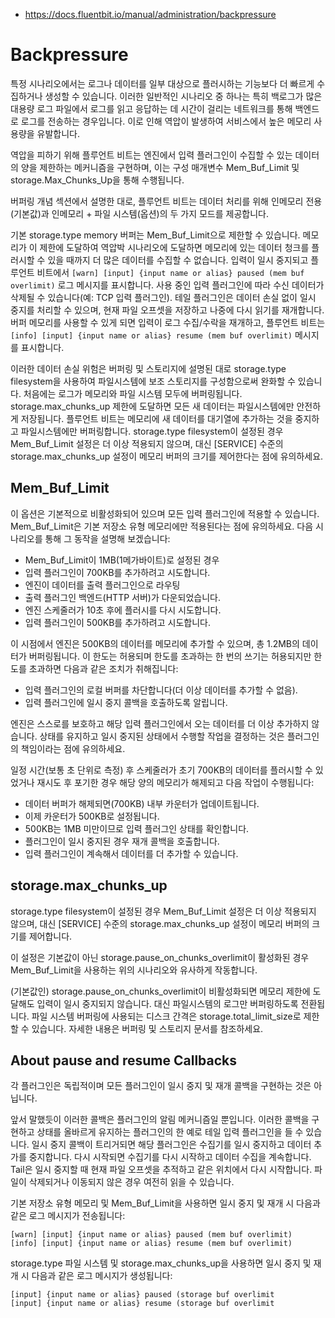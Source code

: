 - https://docs.fluentbit.io/manual/administration/backpressure
# Backpressure

특정 시나리오에서는 로그나 데이터를 일부 대상으로 플러시하는 기능보다 더 빠르게 수집하거나 생성할 수 있습니다. 
이러한 일반적인 시나리오 중 하나는 특히 백로그가 많은 대용량 로그 파일에서 로그를 읽고 응답하는 데 시간이 걸리는 네트워크를 통해 백엔드로 로그를 전송하는 경우입니다. 
이로 인해 역압이 발생하여 서비스에서 높은 메모리 사용량을 유발합니다.

역압을 피하기 위해 플루언트 비트는 엔진에서 입력 플러그인이 수집할 수 있는 데이터의 양을 제한하는 메커니즘을 구현하며, 이는 구성 매개변수 Mem_Buf_Limit 및 storage.Max_Chunks_Up을 통해 수행됩니다.

버퍼링 개념 섹션에서 설명한 대로, 플루언트 비트는 데이터 처리를 위해 인메모리 전용(기본값)과 인메모리 + 파일 시스템(옵션)의 두 가지 모드를 제공합니다.

기본 storage.type memory 버퍼는 Mem_Buf_Limit으로 제한할 수 있습니다. 
메모리가 이 제한에 도달하여 역압박 시나리오에 도달하면 메모리에 있는 데이터 청크를 플러시할 수 있을 때까지 더 많은 데이터를 수집할 수 없습니다. 
입력이 일시 중지되고 플루언트 비트에서 `[warn] [input] {input name or alias} paused (mem buf overlimit)` 로그 메시지를 표시합니다. 
사용 중인 입력 플러그인에 따라 수신 데이터가 삭제될 수 있습니다(예: TCP 입력 플러그인). 
테일 플러그인은 데이터 손실 없이 일시 중지를 처리할 수 있으며, 현재 파일 오프셋을 저장하고 나중에 다시 읽기를 재개합니다. 
버퍼 메모리를 사용할 수 있게 되면 입력이 로그 수집/수락을 재개하고, 플루언트 비트는 `[info] [input] {input name or alias} resume (mem buf overlimit)` 메시지를 표시합니다.

이러한 데이터 손실 위험은 버퍼링 및 스토리지에 설명된 대로 storage.type filesystem을 사용하여 파일시스템에 보조 스토리지를 구성함으로써 완화할 수 있습니다. 
처음에는 로그가 메모리와 파일 시스템 모두에 버퍼링됩니다. 
storage.max_chunks_up 제한에 도달하면 모든 새 데이터는 파일시스템에만 안전하게 저장됩니다. 
플루언트 비트는 메모리에 새 데이터를 대기열에 추가하는 것을 중지하고 파일시스템에만 버퍼링합니다. 
storage.type filesystem이 설정된 경우 Mem_Buf_Limit 설정은 더 이상 적용되지 않으며, 대신 [SERVICE] 수준의 storage.max_chunks_up 설정이 메모리 버퍼의 크기를 제어한다는 점에 유의하세요.

## Mem_Buf_Limit

이 옵션은 기본적으로 비활성화되어 있으며 모든 입력 플러그인에 적용할 수 있습니다. 
Mem_Buf_Limit은 기본 저장소 유형 메모리에만 적용된다는 점에 유의하세요. 
다음 시나리오를 통해 그 동작을 설명해 보겠습니다:
- Mem_Buf_Limit이 1MB(1메가바이트)로 설정된 경우
- 입력 플러그인이 700KB를 추가하려고 시도합니다.
- 엔진이 데이터를 출력 플러그인으로 라우팅
- 출력 플러그인 백엔드(HTTP 서버)가 다운되었습니다.
- 엔진 스케줄러가 10초 후에 플러시를 다시 시도합니다.
- 입력 플러그인이 500KB를 추가하려고 시도합니다.

이 시점에서 엔진은 500KB의 데이터를 메모리에 추가할 수 있으며, 총 1.2MB의 데이터가 버퍼링됩니다. 
이 한도는 허용되며 한도를 초과하는 한 번의 쓰기는 허용되지만 한도를 초과하면 다음과 같은 조치가 취해집니다:
- 입력 플러그인의 로컬 버퍼를 차단합니다(더 이상 데이터를 추가할 수 없음).
- 입력 플러그인에 일시 중지 콜백을 호출하도록 알립니다.

엔진은 스스로를 보호하고 해당 입력 플러그인에서 오는 데이터를 더 이상 추가하지 않습니다. 
상태를 유지하고 일시 중지된 상태에서 수행할 작업을 결정하는 것은 플러그인의 책임이라는 점에 유의하세요.

일정 시간(보통 초 단위로 측정) 후 스케줄러가 초기 700KB의 데이터를 플러시할 수 있었거나 재시도 후 포기한 경우 해당 양의 메모리가 해제되고 다음 작업이 수행됩니다:

- 데이터 버퍼가 해제되면(700KB) 내부 카운터가 업데이트됩니다.
- 이제 카운터가 500KB로 설정됩니다.
- 500KB는 1MB 미만이므로 입력 플러그인 상태를 확인합니다.
- 플러그인이 일시 중지된 경우 재개 콜백을 호출합니다.
- 입력 플러그인이 계속해서 데이터를 더 추가할 수 있습니다.

## storage.max_chunks_up
storage.type filesystem이 설정된 경우 Mem_Buf_Limit 설정은 더 이상 적용되지 않으며, 대신 [SERVICE] 수준의 storage.max_chunks_up 설정이 메모리 버퍼의 크기를 제어합니다.

이 설정은 기본값이 아닌 storage.pause_on_chunks_overlimit이 활성화된 경우 Mem_Buf_Limit을 사용하는 위의 시나리오와 유사하게 작동합니다.

(기본값인) storage.pause_on_chunks_overlimit이 비활성화되면 메모리 제한에 도달해도 입력이 일시 중지되지 않습니다. 
대신 파일시스템의 로그만 버퍼링하도록 전환됩니다. 
파일 시스템 버퍼링에 사용되는 디스크 간격은 storage.total_limit_size로 제한할 수 있습니다.
자세한 내용은 버퍼링 및 스토리지 문서를 참조하세요.

## About pause and resume Callbacks
각 플러그인은 독립적이며 모든 플러그인이 일시 중지 및 재개 콜백을 구현하는 것은 아닙니다. 

앞서 말했듯이 이러한 콜백은 플러그인의 알림 메커니즘일 뿐입니다.
이러한 콜백을 구현하고 상태를 올바르게 유지하는 플러그인의 한 예로 테일 입력 플러그인을 들 수 있습니다. 
일시 중지 콜백이 트리거되면 해당 플러그인은 수집기를 일시 중지하고 데이터 추가를 중지합니다. 
다시 시작되면 수집기를 다시 시작하고 데이터 수집을 계속합니다. 
Tail은 일시 중지할 때 현재 파일 오프셋을 추적하고 같은 위치에서 다시 시작합니다. 
파일이 삭제되거나 이동되지 않은 경우 여전히 읽을 수 있습니다.

기본 저장소 유형 메모리 및 Mem_Buf_Limit을 사용하면 일시 중지 및 재개 시 다음과 같은 로그 메시지가 전송됩니다:
```
[warn] [input] {input name or alias} paused (mem buf overlimit)
[info] [input] {input name or alias} resume (mem buf overlimit)
```
storage.type 파일 시스템 및 storage.max_chunks_up을 사용하면 일시 중지 및 재개 시 다음과 같은 로그 메시지가 생성됩니다:
```
[input] {input name or alias} paused (storage buf overlimit
[input] {input name or alias} resume (storage buf overlimit
```